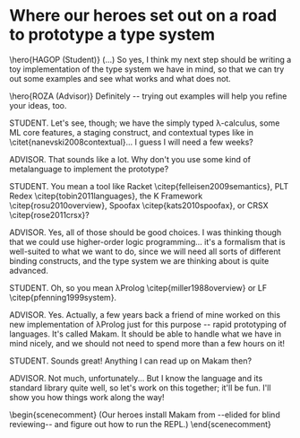 # Where our heroes set out on a road to prototype a type system

\hero{HAGOP (Student)} (...) So yes, I think my next step should be writing a toy implementation of the
type system we have in mind, so that we can try out some examples and see what works
and what does not.

\hero{ROZA (Advisor)} Definitely -- trying out examples will help you refine your ideas, too.

STUDENT. Let's see, though; we have the simply typed λ-calculus, some ML core features, a staging
construct, and contextual types like in \citet{nanevski2008contextual}... I guess I will need a few
weeks?

ADVISOR. That sounds like a lot. Why don't you use some kind of metalanguage to implement
the prototype?

STUDENT. You mean a tool like Racket \citep{felleisen2009semantics}, PLT Redex \citep{tobin2011languages},
the K Framework \citep{rosu2010overview}, Spoofax \citep{kats2010spoofax}, or
CRSX \citep{rose2011crsx}?

ADVISOR. Yes, all of those should be good choices. I was thinking though that we could
use higher-order logic programming... it's a formalism that is well-suited to what we want to do,
since we will need all sorts of different binding constructs, and the type system we are thinking
about is quite advanced.

STUDENT. Oh, so you mean λProlog \citep{miller1988overview} or LF \citep{pfenning1999system}.

ADVISOR. Yes. Actually, a few years back a friend of mine worked on this new implementation of λProlog
just for this purpose -- rapid prototyping of languages. It's called Makam. It should be
able to handle what we have in mind nicely, and we should not need to spend more than a few hours on it!

STUDENT. Sounds great! Anything I can read up on Makam then?

ADVISOR. Not much, unfortunately... But I know the language and its standard library quite well, so
let's work on this together; it'll be fun. I'll show you how things work along the way!

\begin{scenecomment}
(Our heroes install Makam from --elided for blind reviewing-- and figure out how to run the REPL.)
\end{scenecomment}
